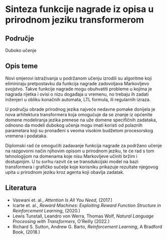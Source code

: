 # Sinteza funkcije nagrade iz opisa u prirodnom jeziku transformerom

## Područje

Duboko učenje

## Opis teme

Novi smjerovi istraživanja u podržanom učenju izrodili su algoritme koji eliminiraju pretpostavku da funkcija nagrade zadovoljava Markovljevo svojstvo. Takve funkcije nagrade mogu obuhvatiti probleme u kojima je nagrada rijetka i ovisi o nizu događaja u vremenu, no trebaju ih zadati inženjeri u obliku konačnih automata, LTL formula, ili regularnih izraza.

U području obrade prirodnog jezika najveće nedavne pomake donijela je nova arhitektura transformera koja omogućuje da se znanje iz općenite domene modeliranja jezika prenese na uže domene specifičnih zadataka, odnosno da modeli dubokog učenja mogu imati koristi od polaznih parametara koji su pronađeni s veoma visokim budžetom procesorskog vremena i podataka.

Diplomski rad će omogućiti zadavanje funkcija nagrade za podržano učenje na razgovorni način njihovim opisom u prirodnom jeziku, te će rad s tom tehnologijom na domenama koje nisu Markovljeve učiniti bržim i dostupnijim. U tu svrhu razvit će se transdukcijski model na bazi transformera i grafičko sučelje koje korisniku prikazuje rezultate njegovog upita u prirodnom jeziku kroz agenta koji obavlja zadatak.

## Literatura

- Vaswani et. al., *Attention Is All You Need*, (2017.)
- Icarte et. al., *Reward Machines: Exploiting Reward Function Structure in Reinforcement Learning*, (2020.)
- Lewis Tunstall, Leandro von Werra, Thomas Wolf, *Natural Language Processing with Transformers*, O'Reilly (2022.)
- Richard S. Sutton, Andrew G. Barto, *Reinforcement Learning*, A Bradford Book, (2018.)
